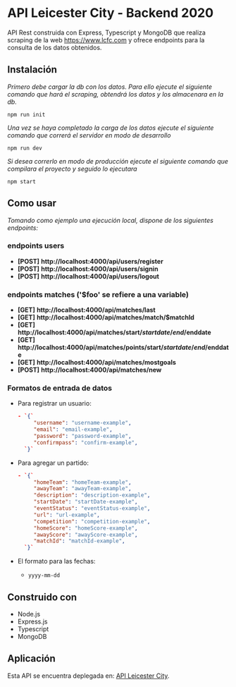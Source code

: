 # API Leicester City - Backend 2020

API Rest construida con Express, Typescript y MongoDB que realiza scraping
de la web https://www.lcfc.com y ofrece endpoints para la consulta de los
datos obtenidos.

## Instalación 

*Primero debe cargar la db con los datos. Para ello ejecute el siguiente comando que hará el scraping, obtendrá los datos y los almacenara en la db.*
```
npm run init
```

*Una vez se haya completado la carga de los datos ejecute el siguiente comando que correrá el servidor en modo de desarrollo*
```
npm run dev
```

*Si desea correrlo en modo de producción ejecute el siguiente comando que compilara el proyecto y seguido lo ejecutara*
```
npm start
```

## Como usar

*Tomando como ejemplo una ejecución local, dispone de los siguientes endpoints:*

### endpoints users

- **[POST]** **http://localhost:4000/api/users/register** 
- **[POST]** **http://localhost:4000/api/users/signin**
- **[POST]** **http://localhost:4000/api/users/logout**

### endpoints matches ('$foo' se refiere a una variable)

- **[GET]** **http://localhost:4000/api/matches/last**
- **[GET]** **http://localhost:4000/api/matches/match/$matchId**
- **[GET]** **http://localhost:4000/api/matches/start/$startdate/end/$enddate**
- **[GET]** **http://localhost:4000/api/matches/points/start/$startdate/end/$enddate**
- **[GET]** **http://localhost:4000/api/matches/mostgoals**
- **[POST]** **http://localhost:4000/api/matches/new**

### Formatos de entrada de datos

- Para registrar un usuario:
  ```json
  - `{`
       "username": "username-example",
       "email": "email-example",
       "password": "password-example",
       "confirmpass": "confirm-example",
    `}`
  ```

- Para agregar un partido:
  ```json
  - `{`
       "homeTeam": "homeTeam-example",
       "awayTeam": "awayTeam-example",
       "description": "description-example",
       "startDate": "startDate-example",
       "eventStatus": "eventStatus-example",
       "url": "url-example",
       "competition": "competition-example",
       "homeScore": "homeScore-example",
       "awayScore": "awayScore-example",
       "matchId": "matchId-example",
    `}`
  ```

- El formato para las fechas:
  - `yyyy-mm-dd`


## Construido con
- Node.js
- Express.js
- Typescript
- MongoDB

## Aplicación

Esta API se encuentra deplegada en: [API Leicester City](https://api-leicestercity.herokuapp.com/).
